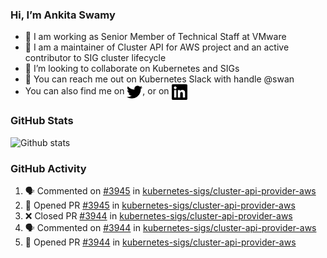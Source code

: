 ### Hi, I’m Ankita Swamy

- 💼 I am working as Senior Member of Technical Staff at VMware
- 👀 I am a maintainer of Cluster API for AWS project and an active contributor to SIG cluster lifecycle
- 💞️ I’m looking to collaborate on Kubernetes and SIGs
- 💬 You can reach me out on Kubernetes Slack with handle @swan
- You can also find me on <a href="https://twitter.com/SwamyAnkita" target="blank"><img align="center" src="https://raw.githubusercontent.com/Ankitasw/Ankitasw/master/svg/twitter.svg" alt="Ankitasw" height="25" width="25" color="#1DA1f2" /></a>, or on <a href="https://www.linkedin.com/in/Ankitaswamy/" target="blank"><img align="center" src="https://raw.githubusercontent.com/Ankitasw/Ankitasw/master/svg/linkedin.svg" alt="Ankitasw" height="25" width="25" /></a>

### GitHub Stats
![Github stats](https://github-readme-stats.vercel.app/api?username=Ankitasw&count_private=true&show_icons=true&theme=tokyonight)

### GitHub Activity 
<!--START_SECTION:activity-->
1. 🗣 Commented on [#3945](https://github.com/kubernetes-sigs/cluster-api-provider-aws/issues/3945) in [kubernetes-sigs/cluster-api-provider-aws](https://github.com/kubernetes-sigs/cluster-api-provider-aws)
2. 💪 Opened PR [#3945](https://github.com/kubernetes-sigs/cluster-api-provider-aws/pull/3945) in [kubernetes-sigs/cluster-api-provider-aws](https://github.com/kubernetes-sigs/cluster-api-provider-aws)
3. ❌ Closed PR [#3944](https://github.com/kubernetes-sigs/cluster-api-provider-aws/pull/3944) in [kubernetes-sigs/cluster-api-provider-aws](https://github.com/kubernetes-sigs/cluster-api-provider-aws)
4. 🗣 Commented on [#3944](https://github.com/kubernetes-sigs/cluster-api-provider-aws/issues/3944) in [kubernetes-sigs/cluster-api-provider-aws](https://github.com/kubernetes-sigs/cluster-api-provider-aws)
5. 💪 Opened PR [#3944](https://github.com/kubernetes-sigs/cluster-api-provider-aws/pull/3944) in [kubernetes-sigs/cluster-api-provider-aws](https://github.com/kubernetes-sigs/cluster-api-provider-aws)
<!--END_SECTION:activity-->
